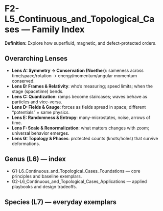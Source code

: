 # F2-L5_Continuous_and_Topological_Cases — Family Index
**Definition:** Explore how superfluid, magnetic, and defect-protected orders.

## Overarching Lenses

- **Lens A: Symmetry -> Conservation (Noether)**: sameness across time/space/rotation → energy/momentum/angular momentum conserved.
- **Lens B: Frames & Relativity**: who’s measuring; speed limits; when the stage (spacetime) bends.
- **Lens C: Quantization**: ramps become staircases; waves behave as particles and vice-versa.
- **Lens D: Fields & Gauge**: forces as fields spread in space; different “potentials” = same physics.
- **Lens E: Randomness & Entropy**: many-microstates, noise, arrows of time.
- **Lens F: Scale & Renormalization**: what matters changes with zoom; universal behavior emerges.
- **Lens G: Topology & Phases**: protected counts (knots/holes) that survive deformations.

## Genus (L6) — index
- G1-L6_Continuous_and_Topological_Cases_Foundations — core principles and baseline exemplars.
- G2-L6_Continuous_and_Topological_Cases_Applications — applied playbooks and design tradeoffs.

## Species (L7) — everyday exemplars
